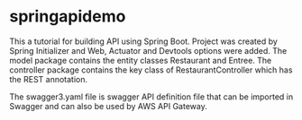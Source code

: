 # springapidemo
This a tutorial for building API using Spring Boot.
Project was created by Spring Initializer and Web, Actuator and Devtools options were added.
The model package contains the entity classes Restaurant and Entree.
The controller package contains the key class of RestaurantController which has the REST annotation.

The swagger3.yaml file is swagger API definition file that can be imported in Swagger and can also be used by AWS API Gateway.
